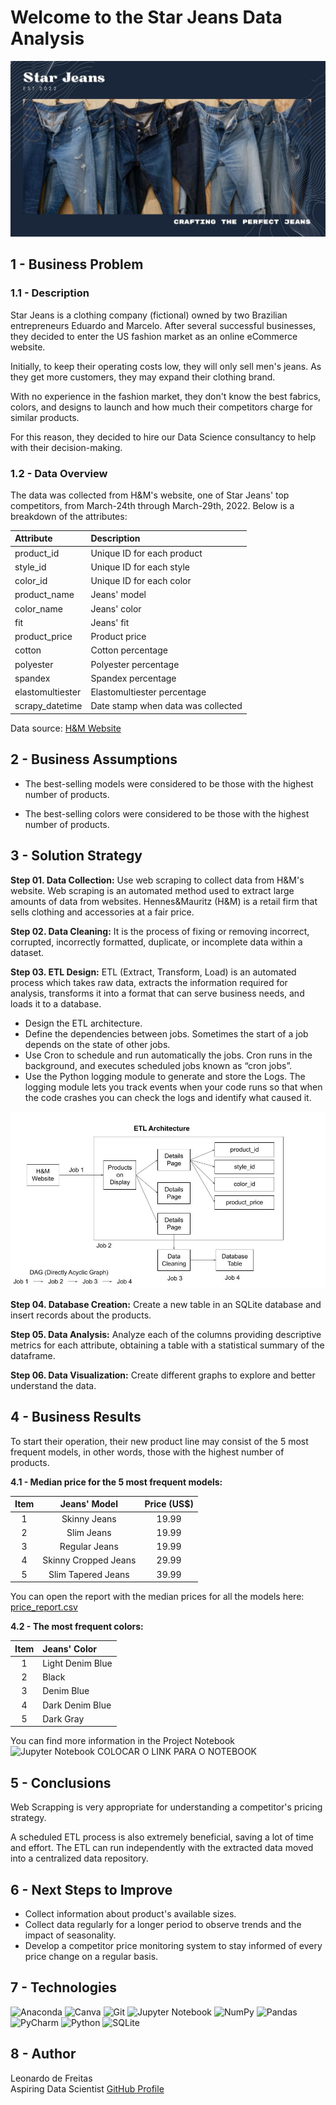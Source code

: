 # Welcome to the Star Jeans Data Analysis
![alt text](https://github.com/lfreitas16/Webscraping-Star-Jeans/blob/main/star_jeans.jpg?raw=true)

## 1 - Business Problem

### 1.1 - Description

Star Jeans is a clothing company (fictional) owned by two Brazilian entrepreneurs Eduardo and Marcelo. After several successful businesses, they decided to enter the US fashion market as an online eCommerce website.

Initially, to keep their operating costs low, they will only sell men's jeans. As they get more customers, they may expand their clothing brand.

With no experience in the fashion market, they don't know the best fabrics, colors, and designs to launch and how much their competitors charge for similar products.

For this reason, they decided to hire our Data Science consultancy to help with their decision-making.

### 1.2 - Data Overview

The data was collected from H&M's website, one of Star Jeans' top competitors, from March-24th through March-29th, 2022. Below is a breakdown of the attributes:

| Attribute | Description |
| :----- | :----- |
| product_id | Unique ID for each product |
| style_id | Unique ID for each style |
| color_id | Unique ID for each color |
| product_name | Jeans' model |
| color_name | Jeans' color |
| fit | Jeans' fit |
| product_price | Product price |
| cotton | Cotton percentage |
| polyester | Polyester percentage |
| spandex | Spandex percentage |
| elastomultiester | Elastomultiester percentage |
| scrapy_datetime | Date stamp when data was collected |

Data source: [H&M Website](https://www2.hm.com/en_us/men/products/jeans.html)

## 2 - Business Assumptions

* The best-selling models were considered to be those with the highest number of products.

* The best-selling colors were considered to be those with the highest number of products.

## 3 - Solution Strategy

**Step 01. Data Collection:** Use web scraping to collect data from H&M's website. Web scraping is an automated method used to extract large amounts of data from websites. Hennes&Mauritz (H&M) is a retail firm that sells clothing and accessories at a fair price.

**Step 02. Data Cleaning:** It is the process of fixing or removing incorrect, corrupted, incorrectly formatted, duplicate, or incomplete data within a dataset.

**Step 03. ETL Design:** ETL (Extract, Transform, Load) is an automated process which takes raw data, extracts the information required for analysis, transforms it into a format that can serve business needs, and loads it to a database.

* Design the ETL architecture.
* Define the dependencies between jobs. Sometimes the start of a job depends on the state of other jobs.
* Use Cron to schedule and run automatically the jobs. Cron runs in the background, and executes scheduled jobs known as “cron jobs”.
* Use the Python logging module to generate and store the Logs. The logging module lets you track events when your code runs so that when the code crashes you can check the logs and identify what caused it.

![ETL Architecture](https://github.com/lfreitas16/Webscraping-Star-Jeans/blob/main/ETL_architecture.jpg?raw=true)

**Step 04. Database Creation:** Create a new table in an SQLite database and insert records about the products.

**Step 05. Data Analysis:** Analyze each of the columns providing descriptive metrics for each attribute, obtaining a table with a statistical summary of the dataframe. 

**Step 06. Data Visualization:** Create different graphs to explore and better understand the data.

## 4 - Business Results

To start their operation, their new product line may consist of the 5 most frequent models, in other words, those with the highest number of products.

**4.1 - Median price for the 5 most frequent models:** 

| Item | Jeans' Model | Price (US$) |
| :-----: | :-----: | :-----: |
| 1 | Skinny Jeans | 19.99 |
| 2 | Slim Jeans | 19.99 |
| 3 | Regular Jeans | 19.99 |
| 4 | Skinny Cropped Jeans | 29.99 |
| 5 | Slim Tapered Jeans | 39.99 |

You can open the report with the median prices for all the models here:
[price_report.csv](https://github.com/lfreitas16/Webscraping-Star-Jeans/blob/main/price_report.csv)

**4.2 - The most frequent colors:** 

| Item | Jeans' Color |
| :-----: | :----- |
| 1 | Light Denim Blue |
| 2 | Black |
| 3 | Denim Blue |
| 4 | Dark Denim Blue |
| 5 | Dark Gray |

You can find more information in the Project Notebook  
![Jupyter Notebook](https://img.shields.io/badge/jupyter-%23FA0F00.svg?style=for-the-badge&logo=jupyter&logoColor=white)
COLOCAR O LINK PARA O NOTEBOOK

## 5 - Conclusions

Web Scrapping is very appropriate for understanding a competitor's pricing strategy.

A scheduled ETL process is also extremely beneficial, saving a lot of time and effort. The ETL can run independently with the extracted data moved into a centralized data repository. 

## 6 - Next Steps to Improve

* Collect information about product's available sizes.
* Collect data regularly for a longer period to observe trends and the impact of seasonality.
* Develop a competitor price monitoring system to stay informed of every price change on a regular basis.

## 7 - Technologies

![Anaconda](https://img.shields.io/badge/Anaconda-%2344A833.svg?style=for-the-badge&logo=anaconda&logoColor=white)
![Canva](https://img.shields.io/badge/Canva-%2300C4CC.svg?style=for-the-badge&logo=Canva&logoColor=white)
![Git](https://img.shields.io/badge/git-%23F05033.svg?style=for-the-badge&logo=git&logoColor=white)
![Jupyter Notebook](https://img.shields.io/badge/jupyter-%23FA0F00.svg?style=for-the-badge&logo=jupyter&logoColor=white)
![NumPy](https://img.shields.io/badge/numpy-%23013243.svg?style=for-the-badge&logo=numpy&logoColor=white)
![Pandas](https://img.shields.io/badge/pandas-%23150458.svg?style=for-the-badge&logo=pandas&logoColor=white)
![PyCharm](https://img.shields.io/badge/pycharm-143?style=for-the-badge&logo=pycharm&logoColor=black&color=black&labelColor=green)
![Python](https://img.shields.io/badge/python-3670A0?style=for-the-badge&logo=python&logoColor=ffdd54)
![SQLite](https://img.shields.io/badge/sqlite-%2307405e.svg?style=for-the-badge&logo=sqlite&logoColor=white)

## 8 - Author

Leonardo de Freitas  
Aspiring Data Scientist
[GitHub Profile](https://github.com/lfreitas16/)

